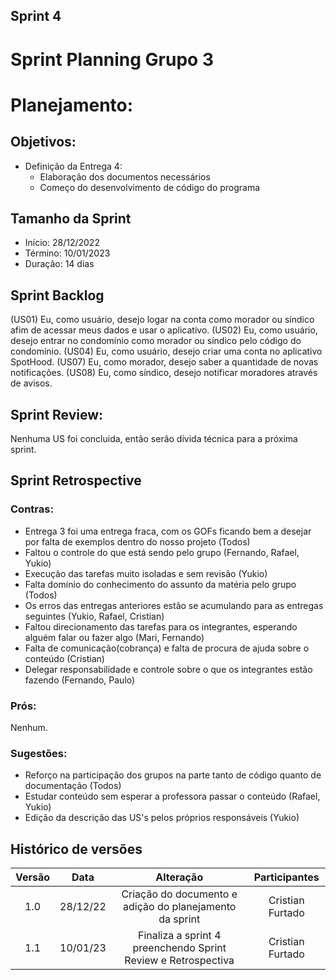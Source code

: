 ## Sprint 4

# Sprint Planning Grupo 3

# Planejamento:

## Objetivos:
- Definição da Entrega 4:
    - Elaboração dos documentos necessários
    - Começo do desenvolvimento de código do programa


## Tamanho da Sprint

- Início: 28/12/2022
- Término: 10/01/2023
- Duração: 14 dias

## Sprint Backlog
(US01) Eu, como usuário, desejo logar na conta como morador ou síndico afim de acessar meus dados e usar o aplicativo.
(US02) Eu, como usuário, desejo entrar no condomínio como morador ou síndico pelo código do condomínio.
(US04) Eu, como usuário, desejo criar uma conta no aplicativo SpotHood.
(US07) Eu, como morador, desejo saber a quantidade de novas notificações.
(US08) Eu, como síndico, desejo notificar moradores através de avisos.


## Sprint Review:
Nenhuma US foi concluida, então serão dívida técnica para a próxima sprint.


## Sprint Retrospective
### Contras:
* Entrega 3 foi uma entrega fraca, com os GOFs ficando bem a desejar por falta de exemplos dentro do nosso projeto (Todos)
* Faltou o controle do que está sendo pelo grupo (Fernando, Rafael, Yukio)
* Execução das tarefas muito isoladas e sem revisão (Yukio)
* Falta domínio do conhecimento do assunto da matéria pelo grupo (Todos)
* Os erros das entregas anteriores estão se acumulando para as entregas seguintes (Yukio, Rafael, Cristian)
* Faltou direcionamento das tarefas para os integrantes, esperando alguém falar ou fazer algo (Mari, Fernando)
* Falta de comunicação(cobrança) e falta de procura de ajuda sobre o conteúdo (Cristian)
* Delegar responsabilidade e controle sobre o que os integrantes estão fazendo (Fernando, Paulo)



### Prós:
Nenhum.


### Sugestões:
* Reforço na participação dos grupos na parte tanto de código quanto de documentação (Todos)
* Estudar conteúdo sem esperar a professora passar o conteúdo (Rafael, Yukio)
* Edição da descrição das US's pelos próprios responsáveis (Yukio)




## Histórico de versões

| Versão |   Data   |                   Alteração                    | Participantes |
| :----: | :------: | :--------------------------------------------: | :---------: |
| 1.0  | 28/12/22 | Criação do documento e adição do planejamento da sprint | Cristian Furtado |
| 1.1  | 10/01/23 | Finaliza a sprint 4 preenchendo Sprint Review e Retrospectiva | Cristian Furtado |
